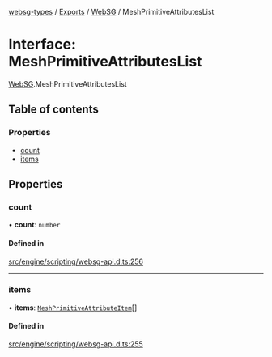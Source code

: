 [websg-types](../README.md) / [Exports](../modules.md) / [WebSG](../modules/WebSG.md) / MeshPrimitiveAttributesList

# Interface: MeshPrimitiveAttributesList

[WebSG](../modules/WebSG.md).MeshPrimitiveAttributesList

## Table of contents

### Properties

- [count](WebSG.MeshPrimitiveAttributesList.md#count)
- [items](WebSG.MeshPrimitiveAttributesList.md#items)

## Properties

### count

• **count**: `number`

#### Defined in

[src/engine/scripting/websg-api.d.ts:256](https://github.com/matrix-org/thirdroom/blob/53b6168d/src/engine/scripting/websg-api.d.ts#L256)

___

### items

• **items**: [`MeshPrimitiveAttributeItem`](WebSG.MeshPrimitiveAttributeItem.md)[]

#### Defined in

[src/engine/scripting/websg-api.d.ts:255](https://github.com/matrix-org/thirdroom/blob/53b6168d/src/engine/scripting/websg-api.d.ts#L255)
